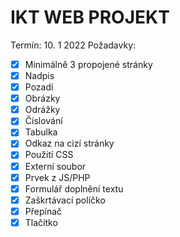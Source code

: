 # IKT WEB PROJEKT
Termín: 10. 1 2022
Požadavky:
- [X] Minimálně 3 propojené stránky
- [X] Nadpis
- [X] Pozadí
- [X] Obrázky
- [X] Odrážky
- [X] Číslování
- [X] Tabulka
- [X] Odkaz na cizí stránky
- [X] Použití CSS
- [X] Externí soubor
- [X] Prvek z JS/PHP
- [X] Formulář doplnění textu
- [X] Zaškrtávací políčko
- [X] Přepínač
- [X] Tlačítko